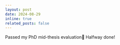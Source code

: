 ```yaml
---
layout: post
date: 2024-08-29
inline: true
related_posts: false
---
```


Passed my PhD mid-thesis evaluation:tada: Halfway done!
